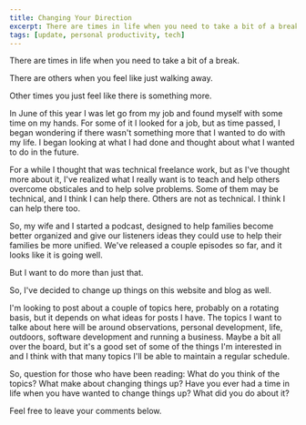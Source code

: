 ```yaml
---
title: Changing Your Direction
excerpt: There are times in life when you need to take a bit of a break.
tags: [update, personal productivity, tech]
---
```


There are times in life when you need to take a bit of a break.

There are others when you feel like just walking away.

Other times you just feel like there is something more.

In June of this year I was let go from my job and found myself with some time on my hands. For some of it I looked for a job, but as time passed, I began wondering if there wasn't something more that I wanted to do with my life. I began looking at what I had done and thought about what I wanted to do in the future.

For a while I thought that was technical freelance work, but as I've thought more about it, I've realized what I really want is to teach and help others overcome obsticales and to help solve problems. Some of them may be technical, and I think I can help there. Others are not as technical. I think I can help there too.

So, my wife and I started a podcast, designed to help families become better organized and give our listeners ideas they could use to help their families be more unified. We've released a couple episodes so far, and it looks like it is going well.

But I want to do more than just that.

So, I've decided to change up things on this website and blog as well.

I'm looking to post about a couple of topics here, probably on a rotating basis, but it depends on what ideas for posts I have. The topics I want to talke about here will be around observations, personal development, life, outdoors, software development and running a business. Maybe a bit all over the board, but it's a good set of some of the things I'm interested in and I think with that many topics I'll be able to maintain a regular schedule.

So, question for those who have been reading: What do you think of the topics? What make about changing things up? Have you ever had a time in life when you have wanted to change things up? What did you do about it?

Feel free to leave your comments below.
